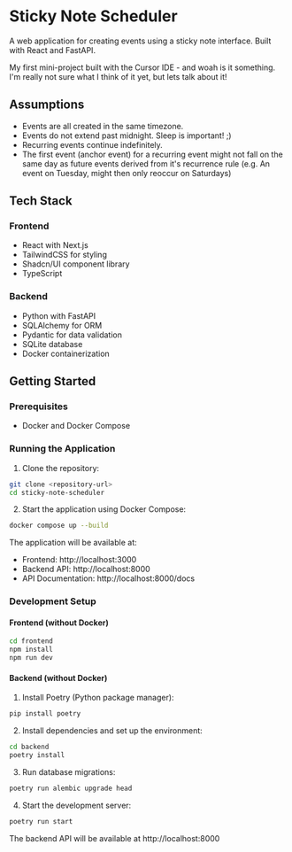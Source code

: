 # Sticky Note Scheduler

A web application for creating events using a sticky note interface. Built with React and FastAPI.

My first mini-project built with the Cursor IDE - and woah is it something. I'm really not sure what I think of it yet, but lets talk about it!

## Assumptions

- Events are all created in the same timezone.
- Events do not extend past midnight. Sleep is important! ;)
- Recurring events continue indefinitely.
- The first event (anchor event) for a recurring event might not fall on the same day as future events derived from it's recurrence rule (e.g. An event on Tuesday, might then only reoccur on Saturdays)

## Tech Stack

### Frontend

- React with Next.js
- TailwindCSS for styling
- Shadcn/UI component library
- TypeScript

### Backend

- Python with FastAPI
- SQLAlchemy for ORM
- Pydantic for data validation
- SQLite database
- Docker containerization

## Getting Started

### Prerequisites

- Docker and Docker Compose

### Running the Application

1. Clone the repository:

```bash
git clone <repository-url>
cd sticky-note-scheduler
```

2. Start the application using Docker Compose:

```bash
docker compose up --build
```

The application will be available at:

- Frontend: http://localhost:3000
- Backend API: http://localhost:8000
- API Documentation: http://localhost:8000/docs

### Development Setup

#### Frontend (without Docker)

```bash
cd frontend
npm install
npm run dev
```

#### Backend (without Docker)

1. Install Poetry (Python package manager):

```bash
pip install poetry
```

2. Install dependencies and set up the environment:

```bash
cd backend
poetry install
```

3. Run database migrations:

```bash
poetry run alembic upgrade head
```

4. Start the development server:

```bash
poetry run start
```

The backend API will be available at http://localhost:8000
